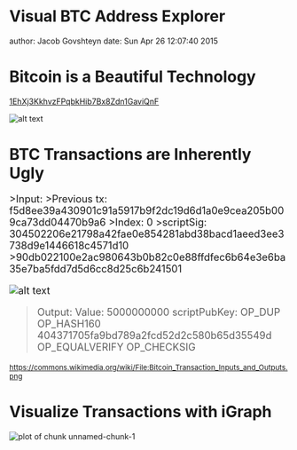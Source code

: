 Visual BTC Address Explorer
========================================================
author: Jacob Govshteyn
date: Sun Apr 26 12:07:40 2015



Bitcoin is a Beautiful Technology 
========================================================

[1EhXj3KkhvzFPqbkHib7Bx8Zdn1GaviQnF](https://blockchain.info/address/1EhXj3KkhvzFPqbkHib7Bx8Zdn1GaviQnF) 

 
![alt text](http://i.imgur.com/ZqHu7Yg.png)



BTC Transactions are Inherently Ugly
========================================================

<font size="4">
>Input:
>Previous tx: f5d8ee39a430901c91a5917b9f2dc19d6d1a0e9cea205b009ca73dd04470b9a6
>Index: 0
>scriptSig: 304502206e21798a42fae0e854281abd38bacd1aeed3ee3738d9e1446618c4571d10
>90db022100e2ac980643b0b82c0e88ffdfec6b64e3e6ba35e7ba5fdd7d5d6cc8d25c6b241501

![alt text](http://upload.wikimedia.org/wikipedia/commons/7/7f/Bitcoin_Transaction_Inputs_and_Outputs.png)

>Output:
>Value: 5000000000
>scriptPubKey: OP_DUP OP_HASH160 404371705fa9bd789a2fcd52d2c580b65d35549d
>OP_EQUALVERIFY OP_CHECKSIG
</font> 

<font size="2">https://commons.wikimedia.org/wiki/File:Bitcoin_Transaction_Inputs_and_Outputs.png</font>

Visualize Transactions with iGraph
====================================



![plot of chunk unnamed-chunk-1](AppPitch-figure/unnamed-chunk-1-1.png) 


